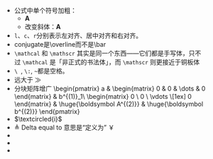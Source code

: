 - 公式中单个符号加粗：
	- $\boldsymbol{A}$
	- 改变斜体：$\mathbf{A}$
- `l`、`c`、`r`分别表示左对齐、居中对齐和右对齐。
- conjugate是\overline而不是\bar
- `\mathcal` 和 `\mathscr` 其实是同一个东西——它们都是手写体，只不过 `\mathcal` 是「非正式的书法体」，而 `\mathscr` 则更接近于铜板体
- `\ `, `\:`, `~`都是空格。
- 远大于 $\gg$
- 分块矩阵增广
  \begin{pmatrix}
   a & \begin{matrix} 0 & 0 & \dots & 0 \end{matrix} & b^{(1)}_1\\
   \begin{matrix} 0 \\ 0 \\ \vdots \\[1ex] 0 \end{matrix} & \huge{\boldsymbol A^{(2)}} & \huge{\boldsymbol b^{(2)}}
  \end{pmatrix}
- $\textcircled{i}$
- $\triangleq$ Delta equal to 意思是“定义为” ￥
-
-
-